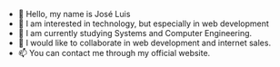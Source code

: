 - 👋 Hello, my name is José Luis
- 👀 I am interested in technology, but especially in web development
- 🌱 I am currently studying Systems and Computer Engineering.
- 💞️ I would like to collaborate in web development and internet sales.
- 📫 You can contact me through my official website.

<!---
Joselo2020/Joselo2020 is a ✨ special ✨ repository because its `README.md` (this file) appears on your GitHub profile.
You can click the Preview link to take a look at your changes.
--->
